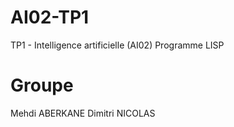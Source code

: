 # AI02-TP1
TP1 - Intelligence artificielle (AI02)
Programme LISP

# Groupe
Mehdi ABERKANE
Dimitri NICOLAS